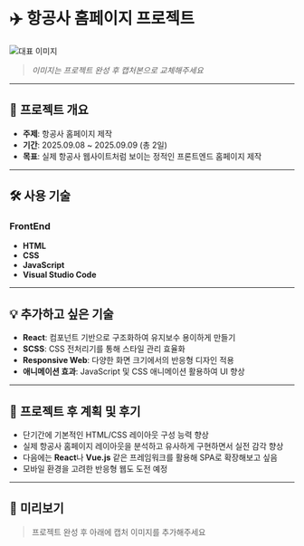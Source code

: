 # ✈️ 항공사 홈페이지 프로젝트

![대표 이미지](https://via.placeholder.com/1000x400.png?text=%ED%95%AD%EA%B3%B5%EC%82%AC+%ED%99%88%ED%8E%98%EC%9D%B4%EC%A7%80+%ED%94%84%EB%A1%9C%EC%A0%9D%ED%8A%B8)  
> *이미지는 프로젝트 완성 후 캡처본으로 교체해주세요*

---

## 📌 프로젝트 개요
- **주제**: 항공사 홈페이지 제작  
- **기간**: 2025.09.08 ~ 2025.09.09 (총 2일)  
- **목표**: 실제 항공사 웹사이트처럼 보이는 정적인 프론트엔드 홈페이지 제작  

---

## 🛠️ 사용 기술

### FrontEnd
- **HTML**
- **CSS**
- **JavaScript**
- **Visual Studio Code**

---

## 💡 추가하고 싶은 기술
- **React**: 컴포넌트 기반으로 구조화하여 유지보수 용이하게 만들기  
- **SCSS**: CSS 전처리기를 통해 스타일 관리 효율화  
- **Responsive Web**: 다양한 화면 크기에서의 반응형 디자인 적용  
- **애니메이션 효과**: JavaScript 및 CSS 애니메이션 활용하여 UI 향상  

---

## 🎯 프로젝트 후 계획 및 후기

- 단기간에 기본적인 HTML/CSS 레이아웃 구성 능력 향상
- 실제 항공사 홈페이지 레이아웃을 분석하고 유사하게 구현하면서 실전 감각 향상
- 다음에는 **React**나 **Vue.js** 같은 프레임워크를 활용해 SPA로 확장해보고 싶음
- 모바일 환경을 고려한 반응형 웹도 도전 예정

---

## 📸 미리보기

> 프로젝트 완성 후 아래에 캡처 이미지를 추가해주세요


